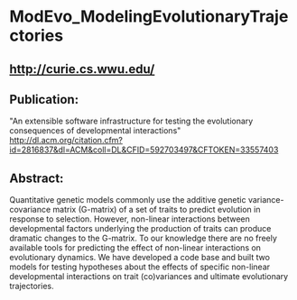 # ModEvo_ModelingEvolutionaryTrajectories

## http://curie.cs.wwu.edu/

## Publication:
"An extensible software infrastructure for testing the evolutionary consequences of developmental interactions"
http://dl.acm.org/citation.cfm?id=2816837&dl=ACM&coll=DL&CFID=592703497&CFTOKEN=33557403

## Abstract:
Quantitative genetic models commonly use the additive genetic variance-covariance matrix (G-matrix) of a set of traits to predict evolution in response to selection. However, non-linear interactions between developmental factors underlying the production of traits can produce dramatic changes to the G-matrix. To our knowledge there are no freely available tools for predicting the effect of non-linear interactions on evolutionary dynamics. We have developed a code base and built two models for testing hypotheses about the effects of specific non-linear developmental interactions on trait (co)variances and ultimate evolutionary trajectories.
